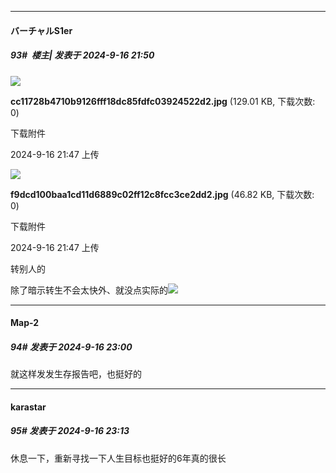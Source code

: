 ﻿
*****

####  バーチャルS1er  
##### 93#         楼主| 发表于 2024-9-16 21:50

<img src="https://img.saraba1st.com/forum/202409/16/214735el8bl153ca18l8a3.jpg" referrerpolicy="no-referrer">

<strong>cc11728b4710b9126fff18dc85fdfc03924522d2.jpg</strong> (129.01 KB, 下载次数: 0)

下载附件

2024-9-16 21:47 上传

<img src="https://img.saraba1st.com/forum/202409/16/214735kp25u7yopf8f82il.jpg" referrerpolicy="no-referrer">

<strong>f9dcd100baa1cd11d6889c02ff12c8fcc3ce2dd2.jpg</strong> (46.82 KB, 下载次数: 0)

下载附件

2024-9-16 21:47 上传

转别人的

除了暗示转生不会太快外、就没点实际的<img src="https://static.saraba1st.com/image/smiley/face2017/192.png" referrerpolicy="no-referrer">


*****

####  Map-2  
##### 94#       发表于 2024-9-16 23:00

就这样发发生存报告吧，也挺好的


*****

####  karastar  
##### 95#       发表于 2024-9-16 23:13

休息一下，重新寻找一下人生目标也挺好的6年真的很长

